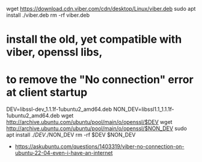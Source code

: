 wget https://download.cdn.viber.com/cdn/desktop/Linux/viber.deb
sudo apt install ./viber.deb
rm -rf viber.deb

# install the old, yet compatible with viber, openssl libs,
# to remove the "No connection" error at client startup
DEV=libssl-dev_1.1.1f-1ubuntu2_amd64.deb
NON_DEV=libssl1.1_1.1.1f-1ubuntu2_amd64.deb
wget http://archive.ubuntu.com/ubuntu/pool/main/o/openssl/$DEV
wget http://archive.ubuntu.com/ubuntu/pool/main/o/openssl/$NON_DEV
sudo apt install ./$DEV ./$NON_DEV
rm -rf $DEV $NON_DEV

* https://askubuntu.com/questions/1403319/viber-no-connection-on-ubuntu-22-04-even-i-have-an-internet